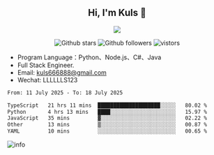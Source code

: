 <h2 align="center"> Hi, I'm Kuls 👋 </h2>
<p align="center">
    <p align="center">
        <img src=" https://avatars.githubusercontent.com/u/42165104?s=460&u=5c7fbf0bce7d4b38a15a44676e6f64b529e47598&v=4"/>
    </p>
    <p align="center">
      <img src="https://img.shields.io/github/stars/hellokuls?style=social" alt="Github stars" />
      <img src="https://img.shields.io/github/followers/hellokuls?style=social" alt="Github followers" />
      <img src="https://visitor-badge.glitch.me/badge?page_id=hellokuls.readme" alt="vistors" />
    </p>
</p>

- Program Language：Python、Node.js、C#、Java
- Full Stack Engineer.
- Email: kuls666888@gmail.com
- Wechat: LLLLLLS123

<!--START_SECTION:waka-->

```txt
From: 11 July 2025 - To: 18 July 2025

TypeScript   21 hrs 11 mins  ████████████████████░░░░░   80.02 %
Python       4 hrs 13 mins   ████░░░░░░░░░░░░░░░░░░░░░   15.97 %
JavaScript   35 mins         ▓░░░░░░░░░░░░░░░░░░░░░░░░   02.22 %
Other        13 mins         ▒░░░░░░░░░░░░░░░░░░░░░░░░   00.87 %
YAML         10 mins         ░░░░░░░░░░░░░░░░░░░░░░░░░   00.65 %
```

<!--END_SECTION:waka-->

![info](https://github-readme-stats.vercel.app/api?username=hellokuls&show_icons=true&count_private=true&hide=prs&theme=default_repocard)



